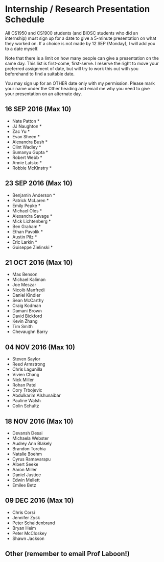 # Internship / Research Presentation Schedule

All CS1950 and CS1900 students (and BIOSC students who did an internship) must sign up for a date to give a 5-minute presentation on what they worked on.  If a choice is not made by 12 SEP (Monday), I will add you to a date myself.

Note that there is a limit on how many people can give a presentation on the same day.  This list is first-come, first-serve.  I reserve the right to move your preferred assignment of date, but will try to work this out with you beforehand to find a suitable date.

You may sign up for an OTHER date only with my permission.  Please mark your name under the Other heading and email me why you need to give your presentation on an alternate day.

## 16 SEP 2016 (Max 10)
* Nate Patton *
* JJ Naughton *
* Zac Yu *
* Evan Sheen *
* Alexandra Bush *
* Clint Wadley *
* Sumanyu Gupta *
* Robert Webb *
* Annie Latsko *
* Robbie McKinstry *

## 23 SEP 2016 (Max 10)
* Benjamin Anderson *
* Patrick McLaren *
* Emily Pepke *
* Michael Oles *
* Alexandra Savage *
* Mick Lichtenberg *
* Ben Graham *
* Ethan Pavolik *
* Austin Pilz *
* Eric Larkin *
* Guiseppe Zielinski *

## 21 OCT 2016 (Max 10)
* Max Benson
* Michael Kaliman
* Joe Meszar
* Nicolò Manfredi
* Daniel Kindler
* Sean McCarthy
* Craig Kodman
* Damani Brown
* David Bickford
* Kevin Zhang
* Tim Smith
* Chevaughn Barry

## 04 NOV 2016 (Max 10)
* Steven Saylor
* Reed Armstrong
* Chris Lagunilla
* Vivien Chang
* Nick Miller
* Rohan Patel
* Cory Trbojevic
* Abdulkarim Alshunaibar
* Pauline Walsh
* Colin Schultz

## 18 NOV 2016 (Max 10)
* Devansh Desai
* Michaela Webster
* Audrey Ann Blakely
* Brandon Torchia
* Natalie Boehm
* Cyrus Ramavarapu
* Albert Seeke
* Aaron Miller
* Daniel Justice
* Edwin Mellett
* Emilee Betz

## 09 DEC 2016 (Max 10)
* Chris Corsi
* Jennifer Zysk
* Peter Schaldenbrand
* Bryan Heim
* Peter McCloskey
* Shawn Jackson

## Other (remember to email Prof Laboon!)
